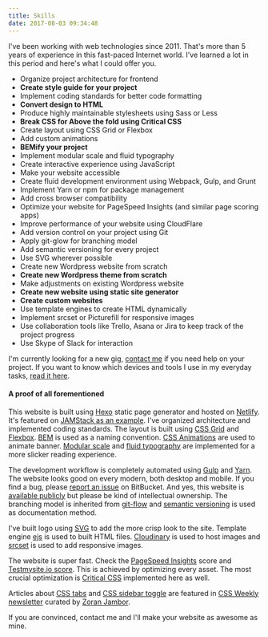 ```yaml
---
title: Skills
date: 2017-08-03 09:34:48
---
```


I've been working with web technologies since 2011. That's more than 5 years of experience in this fast-paced Internet world. I've learned a lot in this period and here's what I could offer you.

- Organize project architecture for frontend
- **Create style guide for your project**
- Implement coding standards for better code formatting
- **Convert design to HTML**
- Produce highly maintainable stylesheets using Sass or Less
- **Break CSS for Above the fold using Critical CSS**
- Create layout using CSS Grid or Flexbox
- Add custom animations
- **BEMify your project**
- Implement modular scale and fluid typography
- Create interactive experience using JavaScript
- Make your website accessible
- Create fluid development environment using Webpack, Gulp, and Grunt
- Implement Yarn or npm for package management
- Add cross browser compatibility
- Optimize your website for PageSpeed Insights (and similar page scoring apps)
- Improve performance of your website using CloudFlare
- Add version control on your project using Git
- Apply git-glow for branching model
- Add semantic versioning for every project
- Use SVG wherever possible
- Create new Wordpress website from scratch
- **Create new Wordpress theme from scratch**
- Make adjustments on existing Wordpress website
- **Create new website using static site generator**
- **Create custom websites**
- Use template engines to create HTML dynamically
- Implement srcset or Picturefill for responsive images
- Use collaboration tools like Trello, Asana or Jira to keep track of the project progress
- Use Skype of Slack for interaction

I'm currently looking for a new gig, [contact me](/hire-me) if you need help on your project.
If you want to know which devices and tools I use in my everyday tasks, [read it here](/setup).

#### A proof of all forementioned

This website is built using [Hexo](https://hexo.io/) static page generator and hosted on [Netlify](https://www.netlify.com/). It's featured on [JAMStack as an example](https://jamstack.org/examples/). I've organized architecture and implemented coding standards. The layout is built using [CSS Grid](https://www.w3.org/TR/css3-grid-layout/) and [Flexbox](https://www.w3.org/TR/css-flexbox-1/). [BEM](http://getbem.com/) is used as a naming convention. [CSS Animations](https://www.w3.org/TR/css3-animations/) are used to animate banner. [Modular scale](https://github.com/modularscale/modularscale-sass) and [fluid typography](https://css-tricks.com/snippets/css/fluid-typography/) are implemented for a more slicker reading experience.

The development workflow is completely automated using [Gulp](https://gulpjs.com/) and [Yarn](https://yarnpkg.com/en/). The website looks good on every modern, both desktop and mobile. If you find a bug, please [report an issue](https://bitbucket.org/maliMirkec/sb-hexo/issues/new) on BitBucket. And yes, this website is [available publicly](https://bitbucket.org/maliMirkec/sb-hexo) but please be kind of intellectual ownership. The branching model is inherited from [git-flow](https://github.com/nvie/gitflow) and [semantic versioning](http://semver.org/) is used as documentation method.

I've built logo using [SVG](https://www.w3.org/TR/SVG/) to add the more crisp look to the site. Template engine [ejs](http://www.embeddedjs.com/) is used to built HTML files. [Cloudinary](http://cloudinary.com/) is used to host images and [srcset](https://css-tricks.com/responsive-images-youre-just-changing-resolutions-use-srcset/) is used to add responsive images.

The website is super fast. Check the [PageSpeed Insights](https://developers.google.com/speed/pagespeed/insights/?url=https%3A%2F%2Fsilvestarbistrovic.from.hr) score and [Testmysite.io score](https://testmysite.io/59832155a700c43c98b08b12/www.silvestarbistrovic.from.hr). This is achieved by optimizing every asset. The most crucial optimization is [Critical CSS](https://www.smashingmagazine.com/2015/08/understanding-critical-css/) implemented here as well.

Articles about [CSS tabs](http://css-weekly.com/issue-237/) and [CSS sidebar toggle](http://css-weekly.com/issue-258/) are featured in [CSS Weekly newsletter](http://css-weekly.com/) curated by [Zoran Jambor](https://twitter.com/ZoranJambor).

If you are convinced, contact me and I'll make your website as awesome as mine.
